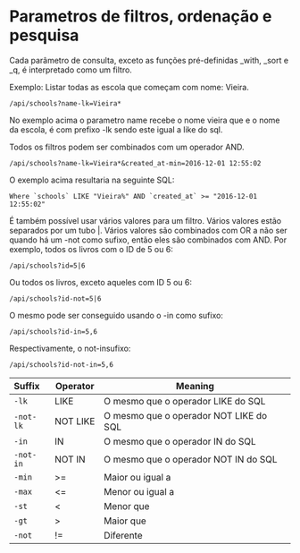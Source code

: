 # Parametros de filtros, ordenação e pesquisa

Cada parâmetro de consulta, exceto as funções pré-definidas _with, _sort e _q, é interpretado como um filtro.

Exemplo: Listar todas as escola que começam com nome: Vieira.

<pre><code>/api/schools?name-lk=Vieira*</code></pre>

No exemplo acima o parametro name recebe o nome vieira que e o nome da escola, é com prefixo -lk sendo este igual a like do sql.

Todos os filtros podem ser combinados com um operador AND.

<pre><code>/api/schools?name-lk=Vieira*&created_at-min=2016-12-01 12:55:02</code></pre>

O exemplo acima resultaria na seguinte SQL:

<pre><code>Where `schools` LIKE "Vieira%" AND `created_at` >= "2016-12-01 12:55:02"</code></pre>

É também possível usar vários valores para um filtro.
Vários valores estão separados por um tubo |.
Vários valores são combinados com OR a não ser quando há um -not como sufixo, então eles são combinados com AND.
Por exemplo, todos os livros com o ID de 5 ou 6:

<pre><code>/api/schools?id=5|6</code></pre>

Ou todos os livros, exceto aqueles com ID 5 ou 6:

<pre><code>/api/schools?id-not=5|6</code></pre>

O mesmo pode ser conseguido usando o -in como sufixo:

<pre><code>/api/schools?id-in=5,6</code></pre>

Respectivamente, o not-insufixo:

<pre><code>/api/schools?id-not-in=5,6</code></pre>

| Suffix        | Operator  | Meaning                               |
|:--------------|-----------|---------------------------------------|
| `-lk`         | LIKE      | O mesmo que o operador LIKE do SQL    |
| `-not-lk`     | NOT LIKE  | O mesmo que o operador NOT LIKE do SQL|
| `-in`         | IN        | O mesmo que o operador IN do SQL      |
| `-not-in`     | NOT IN    | O mesmo que o operador NOT IN do SQL  |
| `-min`        | >=        | Maior ou igual a                      |
| `-max`        | <=        | Menor ou igual a                      |
| `-st`         | <         | Menor que                             |
| `-gt`         | >         | Maior que                             |
| `-not`        | !=        | Diferente                             |


